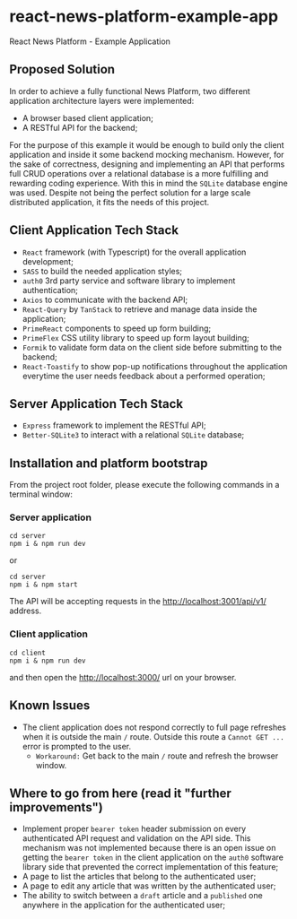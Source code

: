 # react-news-platform-example-app
React News Platform - Example Application

## Proposed Solution

In order to achieve a fully functional News Platform, two different application architecture
layers were implemented:
- A browser based client application;
- A RESTful API for the backend;

For the purpose of this example it would be enough to build only the client application and inside it some backend 
mocking mechanism. However, for the sake of correctness, designing and implementing an API that performs full CRUD operations
over a relational database is a more fulfilling and rewarding coding experience. With this in mind the `SQLite` database
engine was used. Despite not being the perfect solution for a large scale distributed application, it fits the needs of
this project.

## Client Application Tech Stack

- `React` framework (with Typescript) for the overall application development;
- `SASS` to build the needed application styles;
- `auth0` 3rd party service and software library to implement authentication;
- `Axios` to communicate with the backend API;
- `React-Query` by `TanStack` to retrieve and manage data inside the application;
- `PrimeReact` components to speed up form building;
- `PrimeFlex` CSS utility library to speed up form layout building;
- `Formik` to validate form data on the client side before submitting to the backend;
- `React-Toastify` to show pop-up notifications throughout the application everytime the user needs feedback about a 
performed operation;

## Server Application Tech Stack

- `Express` framework to implement the RESTful API;
- `Better-SQLite3` to interact with a relational `SQLite` database;

## Installation and platform bootstrap

From the project root folder, please execute the following commands in a terminal window:

### Server application
```
cd server
npm i & npm run dev
```
or
```
cd server
npm i & npm start
```
The API will be accepting requests in the [http://localhost:3001/api/v1/](http://localhost:3001/api/v1/) address. 

### Client application
```
cd client
npm i & npm run dev
```

and then open the [http://localhost:3000/](http://localhost:3000/) url on your browser.

## Known Issues

- The client application does not respond correctly to full page refreshes when it is outside the main `/` route. Outside 
this route a `Cannot GET ...` error is prompted to the user.
  - `Workaround:` Get back to the main `/` route and refresh the browser window.

## Where to go from here (read it "further improvements")

- Implement proper `bearer token` header submission on every authenticated API request and validation on the API side.
This mechanism was not implemented because there is an open issue on getting the `bearer token` in the client application
on the `auth0` software library side that prevented the correct implementation of this feature;
- A page to list the articles that belong to the authenticated user;
- A page to edit any article that was written by the authenticated user;
- The ability to switch between a `draft` article and a `published` one anywhere in the application for the authenticated
user;
